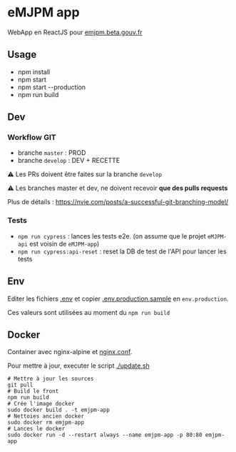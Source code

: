 # eMJPM app

WebApp en ReactJS pour [emjpm.beta.gouv.fr](http://emjpm.beta.gouv.Fr)

## Usage

- npm install
- npm start
- npm start --production
- npm run build

## Dev

### Workflow GIT

- branche `master` : PROD
- branche `develop` : DEV + RECETTE

⚠️ Les PRs doivent être faites sur la branche `develop`

⚠️ Les branches master et dev, ne doivent recevoir **que des pulls requests**

Plus de détails : https://nvie.com/posts/a-successful-git-branching-model/

### Tests

- `npm run cypress` : lances les tests e2e. (on assume que le projet `eMJPM-api` est voisin de `eMJPM-app`)
- `npm run cypress:api-reset` : reset la DB de test de l'API pour lancer les tests

## Env

Editer les fichiers [.env](./.env) et copier [.env.production.sample](./.env.production.sample) en `env.production`.

Ces valeurs sont utilisées au moment du `npm run build`

## Docker

Container avec nginx-alpine et [nginx.conf](./nginx.conf).

Pour mettre à jour, executer le script [./update.sh](./update.sh)

```
# Mettre à jour les sources
git pull
# Build le front
npm run build
# Crée l'image docker
sudo docker build . -t emjpm-app
# Nettoies ancien docker
sudo docker rm emjpm-app
# Lances le docker
sudo docker run -d --restart always --name emjpm-app -p 80:80 emjpm-app
```
